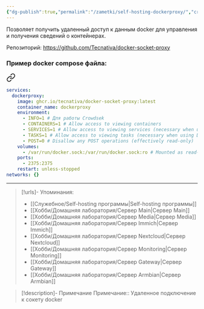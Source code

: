 ```yaml
---
{"dg-publish":true,"permalink":"/zametki/self-hosting-dockerproxy/","created":"2024-10-01 12:01","updated":"2024-10-09T19:53:53+03:00"}
---
```


Позволяет получить удаленный доступ к данным docker для управления и получения сведений о контейнерах.

Репозиторий: https://github.com/Tecnativa/docker-socket-proxy

### Пример docker compose файла:

<div class="transclusion internal-embed is-loaded"><a class="markdown-embed-link" href="/docker-compose/dockerproxy/" aria-label="Open link"><svg xmlns="http://www.w3.org/2000/svg" width="24" height="24" viewBox="0 0 24 24" fill="none" stroke="currentColor" stroke-width="2" stroke-linecap="round" stroke-linejoin="round" class="svg-icon lucide-link"><path d="M10 13a5 5 0 0 0 7.54.54l3-3a5 5 0 0 0-7.07-7.07l-1.72 1.71"></path><path d="M14 11a5 5 0 0 0-7.54-.54l-3 3a5 5 0 0 0 7.07 7.07l1.71-1.71"></path></svg></a><div class="markdown-embed">





```yaml
services:
  dockerproxy:
    image: ghcr.io/tecnativa/docker-socket-proxy:latest
    container_name: dockerproxy
    environment:
	  - INFO=1 # Для работы Crowdsek
      - CONTAINERS=1 # Allow access to viewing containers
      - SERVICES=1 # Allow access to viewing services (necessary when using Docker Swarm)
      - TASKS=1 # Allow access to viewing tasks (necessary when using Docker Swarm)
      - POST=0 # Disallow any POST operations (effectively read-only)
    volumes:
      - /var/run/docker.sock:/var/run/docker.sock:ro # Mounted as read-only
    ports:
      - 2375:2375
    restart: unless-stopped
networks: {}

```


</div></div>


---
> [!urls]- Упоминания:
> - [[Служебное/Self-hosting программы\|Self-hosting программы]]
> - [[Хобби/Домашняя лаборатория/Сервер Main\|Сервер Main]]
> - [[Хобби/Домашняя лаборатория/Сервер Media\|Сервер Media]]
> - [[Хобби/Домашняя лаборатория/Сервер Immich\|Сервер Immich]]
> - [[Хобби/Домашняя лаборатория/Сервер Nextcloud\|Сервер Nextcloud]]
> - [[Хобби/Домашняя лаборатория/Сервер Monitoring\|Сервер Monitoring]]
> - [[Хобби/Домашняя лаборатория/Сервер Gateway\|Сервер Gateway]]
> - [[Хобби/Домашняя лаборатория/Сервер Armbian\|Сервер Armbian]]

> [!description]- Примечание
> Примечание:: Удаленное подключение к сокету docker

